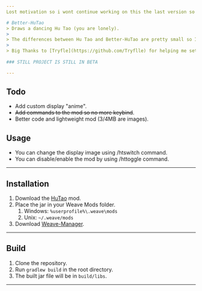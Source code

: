 ```yaml
---
Lost motivation so i wont continue working on this the last version so 1.0.4 should work perfectly fine.

# Better-HuTao
> Draws a dancing Hu Tao (you are lonely).
> 
> The differences between Hu Tao and Better-HuTao are pretty small so I won't take credits all credits goes to [Ryan](https://github.com/Ultramicroscope/HuTao).
> 
> Big Thanks to [Tryfle](https://github.com/Tryflle) for helping me setting up commands.
 
### STILL PROJECT IS STILL IN BETA

---
```

## Todo
- Add custom display "anime".
- ~~Add commands to the mod so no more keybind~~.
- Better code and lightweight mod (3/4MB are images).


## Usage
- You can change the display image using /htswitch command.
- You can disable/enable the mod by using /httoggle command.

---

## Installation
1. Download the [HuTao](https://github.com/cranci1/Better-HuTao/releases) mod.
2. Place the jar in your Weave Mods folder.
    1. Windows: `%userprofile%\.weave\mods`
    2. Unix: `~/.weave/mods`
3. Download [Weave-Manager](https://github.com/exejar/Weave-Manager/releases).

---

## Build
1. Clone the repository.
2. Run `gradlew build` in the root directory.
3. The built jar file will be in `build/libs`.

---
